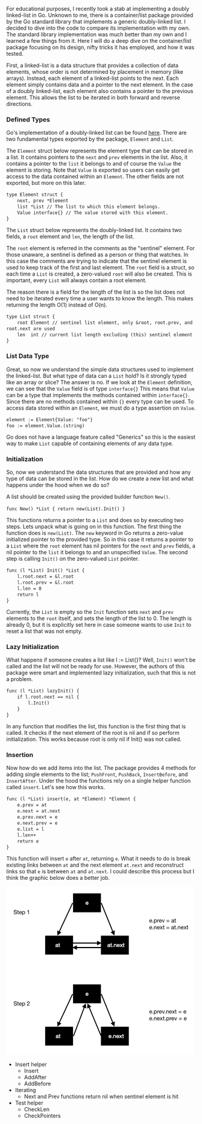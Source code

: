 For educational purposes, I recently took a stab at implementing a doubly linked-list in Go. 
Unknown to me, there is a container/list package provided by the Go standard library that implements
a generic doubly-linked list. I decided to dive into the code to compare its implementation with my 
own. The standard library implementation was much better than my own and I learned a few things from
it. Here I will do a deep dive on the container/list package focusing on its design, nifty tricks it
has employed, and how it was tested.

First, a linked-list is a data structure that provides a collection of data elements, whose order is
not determined by placement in memory (like arrays). Instead, each element of a linked-list points to the next. Each element simply contains data and a pointer to the next element. In the case of a 
doubly linked-list, each element also contains a pointer to the previous element. This allows the
list to be iterated in both forward and reverse directions.

### Defined Types

Go's implementation of a doubly-linked list can be found [here](https://github.com/golang/go/blob/master/src/container/list/list.go). There are two fundamental types exported by the package, `Element`
and `List`. 

The `Element` struct below represents the element type that can be stored in a list. It contains
pointers to the `next` and `prev` elements in the list. Also, it contains a pointer to the `list`
it belongs to and of course the `Value` the element is storing. Note that `Value` is exported
so users can easily get access to the data contained within an `Element`. The other fields
are not exported, but more on this later.

```
type Element struct {
	next, prev *Element
	list *List // The list to which this element belongs.
	Value interface{} // The value stored with this element.
}
```

The `List` struct below represents the doubly-linked list. It contains two fields, a `root` element
and `len`, the length of the list. 

The `root` element is referred in the comments as the "sentinel"
element. For those unaware, a sentinel is defined as a person or
thing that watches. In this case the comments are trying to indicate that the sentinel element is 
used to keep track of the first and last element. The `root` field is a struct, so each time a `List` is created, a zero-valued `root` will also be created. This is important, every `List` will always
contain a root element.

The reason there is a field for the length of the list is so the list does not need to be iterated
every time a user wants to know the length. This makes returning the length O(1) instead of O(n).

```
type List struct {
	root Element // sentinel list element, only &root, root.prev, and root.next are used
	len  int // current list length excluding (this) sentinel element
}
```

### List Data Type

Great, so now we understand the simple data structures used to implement the linked-list. But what
type of data can a `List` hold? Is it strongly typed like an array or slice? The answer is no. 
If we look at the `Element` definition, we can see that the `Value` field is of type `interface{}`
This means that `Value` can be a type that implements the methods contained within `interface{}`.
Since there are no methods contained within `{}` every type can be used. To access data stored 
within an `Element`, we must do a type assertion on `Value`.

```
element := Element{Value: "foo"}
foo := element.Value.(string) 
```

Go does not have a language feature called "Generics" so this is the easiest way to make `List`
capable of containing elements of any data type.

### Initialization

So, now we understand the data structures that are provided and how any type of data can be stored
in the list. How do we create a new list and what happens under the hood when we do so?

A list should be created using the provided builder function `New()`.

`func New() *List { return new(List).Init() }`

This functions returns a pointer to a `List` and does so by executing two steps. Lets unpack what is
going on in this function. The first thing the function does is `new(List)`. The `new` keyword in 
Go returns a zero-value initialized pointer to the provided type. So in this case it returns a pointer
to a `List` where the `root` element has nil pointers for the `next` and `prev` fields, a nil
pointer to the `list` it belongs to and an unspecified `Value`. The second step is calling `Init()` on
the zero-valued `List` pointer.

```
func (l *List) Init() *List {
	l.root.next = &l.root
	l.root.prev = &l.root
	l.len = 0
	return l
}
```

Currently, the `List` is empty so the `Init` function sets `next` and `prev` elements to the `root`
itself, and sets the length of the list to 0. The length is already 0, but it is explicitly set here
in case someone wants to use `Init` to reset a list that was not empty.

### Lazy Initialization

What happens if someone creates a list like l := List{}? Well, `Init()` won't be called
and the list will not be ready for use. However, the authors of this package were smart and
implemented lazy initialization, such that this is not a problem. 

```
func (l *List) lazyInit() {
	if l.root.next == nil {
		l.Init()
	}
}
```

In any function that modifies the list, this function is the first thing that is called. It checks
if the next element of the root is nil and if so perform initialization. This works because
root is only nil if Init() was not called.

### Insertion

Now how do we add items into the list. The package provides 4 methods for adding single elements to
the list; `PushFront`, `PushBack`, `InsertBefore`, and `InsertAfter`. Under the hood the functions
rely on a single helper function called `insert`. Let's see how this works.

```
func (l *List) insert(e, at *Element) *Element {
	e.prev = at
	e.next = at.next
	e.prev.next = e
	e.next.prev = e
	e.list = l
	l.len++
	return e
}
```

This function will insert `e` after `at`, returning `e`. What it needs to do is break existing links
between `at` and the next element `at.next` and reconstruct links so that `e` is between `at` and 
`at.next`. I could describe this process but I think the graphic below does a better job.

![alt text](../static/asset/linked_list.png)










- Insert helper
	- Insert
	- AddAfter
	- AddBefore
- Iterating
	- Next and Prev functions return nil when sentinel element is hit
- Test helper
	- CheckLen
	- CheckPointers

